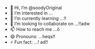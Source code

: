 - 👋 Hi, I’m @soodyOriginal
- 👀 I’m interested in ...
- 🌱 I’m currently learning ...!!
- 💞️ I’m looking to collaborate on ...!!adw
- 📫 How to reach me ...ö
- 😄 Pronouns: ...heqs!!
- ⚡ Fun fact: ...!
ad!!
<!---ad
soodyOriginal/soodyOriginal is a ✨ special ✨ repository because its `README.md` (this file) appears on your GitHub profile.
You can click the Preview link to take a look at your changes.
--->
